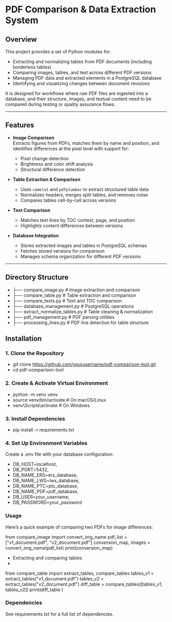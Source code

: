 # PDF Comparison & Data Extraction System

## Overview
This project provides a set of Python modules for:
- Extracting and normalizing tables from PDF documents (including borderless tables)
- Comparing images, tables, and text across different PDF versions
- Managing PDF data and extracted elements in a PostgreSQL database
- Identifying and visualizing changes between document revisions

It is designed for workflows where raw PDF files are ingested into a database, and their structure, images, and textual content need to be compared during testing or quality assurance flows.

---

## Features
- **Image Comparison**  
  Extracts figures from PDFs, matches them by name and position, and identifies differences at the pixel level with support for:
  - Pixel change detection
  - Brightness and color shift analysis
  - Structural difference detection

- **Table Extraction & Comparison**  
  - Uses `camelot` and `pdfplumber` to extract structured table data
  - Normalizes headers, merges split tables, and removes noise
  - Compares tables cell-by-cell across versions

- **Text Comparison**  
  - Matches text lines by TOC context, page, and position
  - Highlights content differences between versions

- **Database Integration**  
  - Stores extracted images and tables in PostgreSQL schemas
  - Fetches stored versions for comparison
  - Manages schema organization for different PDF versions

---

## Directory Structure
- ├── compare_image.py # Image extraction and comparison
- ├── compare_table.py # Table extraction and comparison
- ├── compare_texts.py # Text and TOC comparison
- ├── database_management.py # PostgreSQL operations
- ├── extract_normalize_tables.py # Table cleaning & normalization
- ├── pdf_management.py # PDF parsing utilities
- ├── processing_lines.py # PDF line detection for table structure


## Installation

### 1. Clone the Repository
- git clone https://github.com/yourusername/pdf-comparison-tool.git
- cd pdf-comparison-tool
### 2. Create & Activate Virtual Environment
- python -m venv venv
- source venv/bin/activate    # On macOS/Linux
- venv\Scripts\activate       # On Windows 

### 3. Install Dependencies
- pip install -r requirements.txt

### 4. Set Up Environment Variables
Create a .env file with your database configuration:

- DB_HOST=localhost, 
- DB_PORT=5432, 
- DB_NAME_ERS=ers_database, 
- DB_NAME_LWS=lws_database, 
- DB_NAME_PTC=ptc_database, 
- DB_NAME_PDF=pdf_database, 
- DB_USER=your_username, 
- DB_PASSWORD=your_password

### Usage
 Here’s a quick example of comparing two PDFs for image differences:

from compare_image import convert_img_name
pdf_list = ["v1_document.pdf", "v2_document.pdf"]
conversion_map, images = convert_img_name(pdf_list)
print(conversion_map)
 
 - Extracting and comparing tables:
 - 
from compare_table import extract_tables, compare_tables
tables_v1 = extract_tables("v1_document.pdf")
tables_v2 = extract_tables("v2_document.pdf")
diff_table = compare_tables([tables_v1, tables_v2])
print(diff_table )

### Dependencies
See requirements.txt for a full list of dependencies.
